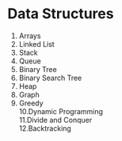 # Data Structures
1. Arrays<br>
2. Linked List<br>
3. Stack<br>
4. Queue<br>
5. Binary Tree<br>
6. Binary Search Tree<br>
7. Heap<br>
8. Graph<br>
9. Greedy<br>
10.Dynamic Programming<br>
11.Divide and Conquer<br>
12.Backtracking
